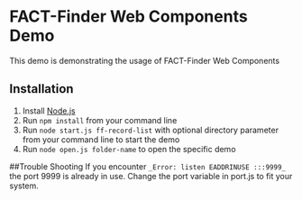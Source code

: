 FACT-Finder Web Components Demo
===============================
This demo is demonstrating the usage of FACT-Finder Web Components

## Installation
1. Install [Node.js](https://nodejs.org/en/)
2. Run `npm install` from your command line
3. Run `node start.js ff-record-list` with optional directory parameter from your command line to start the demo
4. Run `node open.js folder-name` to open the specific demo

##Trouble Shooting
If you encounter `_Error: listen EADDRINUSE :::9999_` the port 9999 is already in use. Change the port variable in port.js to fit your system.
